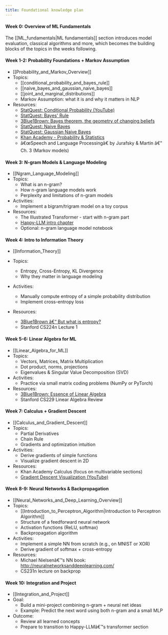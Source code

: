 ```yaml
---
title: Foundational knowledge plan
---
```

#### **Week 0: Overview of ML Fundamentals**
The [[ML_fundamentals|ML fundamentals]] section introduces model evaluation, classical algorithms and more, which becomes the building blocks of the topics in the weeks following. 

#### **Week 1-2: Probability Foundations + Markov Assumption**
- [[Probability_and_Markov_Overview]]
- Topics:
    - [[conditional_probability_and_bayes_rule]]
    - [[naive_bayes_and_gaussian_naive_bayes]]
    - [[joint_and_marginal_distributions]]
    - Markov Assumption: what it is and why it matters in NLP
- Resources:
    - [StatQuest: Conditional Probability (YouTube)](https://www.youtube.com/watch?v=_IgyaD7vOOA)
    - [StatQuest: Bayes' Rule](https://www.youtube.com/watch?v=9wCnvr7Xw4E)
    - [3Blue1Brown: Bayes theorem, the geometry of changing beliefs](https://www.youtube.com/watch?v=HZGCoVF3YvM)
	- [StatQuest: Naive Bayes](https://www.youtube.com/watch?v=O2L2Uv9pdDA)
    - [StatQuest: Gaussian Naive Bayes](https://www.youtube.com/watch?v=H3EjCKtlVog)
    - [Khan Academy - Probability & Statistics](https://www.khanacademy.org/math/statistics-probability)
    - â€œSpeech and Language Processingâ€ by Jurafsky & Martin â€” Ch. 3 (Markov models)
#### **Week 3: N-gram Models & Language Modeling**
- [[Ngram_Language_Modeling]]
- Topics:
    - What is an n-gram?
    - How n-gram language models work
    - Perplexity and limitations of n-gram models
- Activities:
    - Implement a bigram/trigram model on a toy corpus
- Resources:
    - The Illustrated Transformer - start with n-gram part
    - [Happy-LLM intro chapter](language_model/resources/Happy-LLM-v1.0.pdf)
    - Optional: n-gram language model notebook
#### **Week 4: Intro to Information Theory**
- [[Information_Theory]]

- Topics:
    - Entropy, Cross-Entropy, KL Divergence
    - Why they matter in language modeling
- Activities:
    - Manually compute entropy of a simple probability distribution
    - Implement cross-entropy loss
- Resources:
    - [3Blue1Brown â€“ But what is entropy?](https://www.youtube.com/watch?v=H3QBX2Zyb-U)
    - Stanford CS224n Lecture 1
#### **Week 5-6: Linear Algebra for ML**
- [[Linear_Algebra_for_ML]]
- Topics:
    - Vectors, Matrices, Matrix Multiplication
    - Dot product, norms, projections 
    - Eigenvalues & Singular Value Decomposition (SVD)  
- Activities:
    - Practice via small matrix coding problems (NumPy or PyTorch)
- Resources:
    - [3Blue1Brown: Essence of Linear Algebra](https://www.youtube.com/watch?v=kjBOesZCoqc&list=PLZHQObOWTQDMsr9K-rj53DwVRMYO3t5Yr)   
    - Stanford CS229 Linear Algebra Review
        

#### **Week 7: Calculus + Gradient Descent**
- [[Calculus_and_Gradient_Descent]]
- Topics:
    - Partial Derivatives    
    - Chain Rule    
    - Gradients and optimization intuition    
- Activities:
    - Derive gradients of simple functions    
    - Visualize gradient descent in 2D    
- Resources:
    - Khan Academy Calculus (focus on multivariable sections)    
    - [Gradient Descent Visualization (YouTube)](https://www.youtube.com/watch?v=IHZwWFHWa-w)    
#### **Week 8-9: Neural Networks & Backpropagation**
- [[Neural_Networks_and_Deep_Learning_Overview]]
- Topics:
    - [[Introduction_to_Perceptron_Algorithm|Introduction to Perceptron Algorithm]]
    - Structure of a feedforward neural network
    - Activation functions (ReLU, softmax)
    - Backpropagation algorithm
- Activities:
    - Implement a simple NN from scratch (e.g., on MNIST or XOR)
    - Derive gradient of softmax + cross-entropy
- Resources:
    - Michael Nielsenâ€™s NN book: http://neuralnetworksanddeeplearning.com/
    - CS231n lecture on backprop
#### **Week 10: Integration and Project**
- [[Integration_and_Project]]
- Goal:
    - Build a mini-project combining n-gram + neural net ideas
    - Example: Predict the next word using both n-gram and a small MLP
- Outcome:
    - Review all learned concepts
    - Prepare to transition to Happy-LLMâ€™s transformer section
